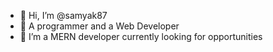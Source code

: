 - 👋 Hi, I’m @samyak87
- 👀 A programmer and a Web Developer
- 🌱 I’m a MERN developer currently looking for opportunities


<!---
samyak87/samyak87 is a ✨ special ✨ repository because its `README.md` (this file) appears on your GitHub profile.
You can click the Preview link to take a look at your changes.
--->
